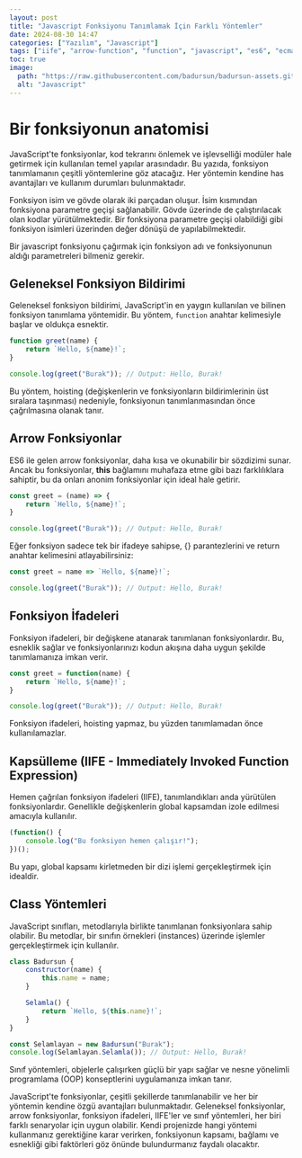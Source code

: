```yaml
---
layout: post
title: "Javascript Fonksiyonu Tanımlamak İçin Farklı Yöntemler"
date: 2024-08-30 14:47
categories: ["Yazılım", "Javascript"]
tags: ["iife", "arrow-function", "function", "javascript", "es6", "ecma-script"]
toc: true
image:
  path: "https://raw.githubusercontent.com/badursun/badursun-assets.github.io/refs/heads/main/img/javascript.jpg"
  alt: "Javascript"
---
```


# Bir fonksiyonun anatomisi
JavaScript'te fonksiyonlar, kod tekrarını önlemek ve işlevselliği modüler hale getirmek için kullanılan temel yapılar arasındadır. Bu yazıda, fonksiyon tanımlamanın çeşitli yöntemlerine göz atacağız. Her yöntemin kendine has avantajları ve kullanım durumları bulunmaktadır.

Fonksiyon isim ve gövde olarak iki parçadan oluşur. İsim kısmından fonksiyona parametre geçişi sağlanabilir. Gövde üzerinde de çalıştırılacak olan kodlar yürütülmektedir. Bir fonksiyona parametre geçişi olabildiği gibi fonksiyon isimleri üzerinden değer dönüşü de yapılabilmektedir.

Bir javascript fonksiyonu çağırmak için fonksiyon adı ve fonksiyonunun aldığı parametreleri bilmeniz gerekir.

## Geleneksel Fonksiyon Bildirimi
Geleneksel fonksiyon bildirimi, JavaScript'in en yaygın kullanılan ve bilinen fonksiyon tanımlama yöntemidir. Bu yöntem, `function` anahtar kelimesiyle başlar ve oldukça esnektir.

```javascript
function greet(name) {
    return `Hello, ${name}!`;
}

console.log(greet("Burak")); // Output: Hello, Burak!
```

Bu yöntem, hoisting (değişkenlerin ve fonksiyonların bildirimlerinin üst sıralara taşınması) nedeniyle, fonksiyonun tanımlanmasından önce çağrılmasına olanak tanır.

## Arrow Fonksiyonlar
ES6 ile gelen arrow fonksiyonlar, daha kısa ve okunabilir bir sözdizimi sunar. Ancak bu fonksiyonlar, **this** bağlamını muhafaza etme gibi bazı farklılıklara sahiptir, bu da onları anonim fonksiyonlar için ideal hale getirir.

```javascript
const greet = (name) => {
    return `Hello, ${name}!`;
}

console.log(greet("Burak")); // Output: Hello, Burak!
```

Eğer fonksiyon sadece tek bir ifadeye sahipse, {} parantezlerini ve return anahtar kelimesini atlayabilirsiniz:

```javascript
const greet = name => `Hello, ${name}!`;

console.log(greet("Burak")); // Output: Hello, Burak!
```

## Fonksiyon İfadeleri
Fonksiyon ifadeleri, bir değişkene atanarak tanımlanan fonksiyonlardır. Bu, esneklik sağlar ve fonksiyonlarınızı kodun akışına daha uygun şekilde tanımlamanıza imkan verir.

```javascript
const greet = function(name) {
    return `Hello, ${name}!`;
}

console.log(greet("Burak")); // Output: Hello, Burak!
```

Fonksiyon ifadeleri, hoisting yapmaz, bu yüzden tanımlamadan önce kullanılamazlar.

## Kapsülleme (IIFE - Immediately Invoked Function Expression)
Hemen çağrılan fonksiyon ifadeleri (IIFE), tanımlandıkları anda yürütülen fonksiyonlardır. Genellikle değişkenlerin global kapsamdan izole edilmesi amacıyla kullanılır.

```javascript
(function() {
    console.log("Bu fonksiyon hemen çalışır!");
})();
```

Bu yapı, global kapsamı kirletmeden bir dizi işlemi gerçekleştirmek için idealdir.

## Class Yöntemleri
JavaScript sınıfları, metodlarıyla birlikte tanımlanan fonksiyonlara sahip olabilir. Bu metodlar, bir sınıfın örnekleri (instances) üzerinde işlemler gerçekleştirmek için kullanılır.

```javascript
class Badursun {
    constructor(name) {
        this.name = name;
    }

    Selamla() {
        return `Hello, ${this.name}!`;
    }
}

const Selamlayan = new Badursun("Burak");
console.log(Selamlayan.Selamla()); // Output: Hello, Burak!
```

Sınıf yöntemleri, objelerle çalışırken güçlü bir yapı sağlar ve nesne yönelimli programlama (OOP) konseptlerini uygulamanıza imkan tanır.

JavaScript'te fonksiyonlar, çeşitli şekillerde tanımlanabilir ve her bir yöntemin kendine özgü avantajları bulunmaktadır. Geleneksel fonksiyonlar, arrow fonksiyonlar, fonksiyon ifadeleri, IIFE'ler ve sınıf yöntemleri, her biri farklı senaryolar için uygun olabilir. Kendi projenizde hangi yöntemi kullanmanız gerektiğine karar verirken, fonksiyonun kapsamı, bağlamı ve esnekliği gibi faktörleri göz önünde bulundurmanız faydalı olacaktır.